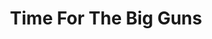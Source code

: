 ---
layout: post
title: Time For The Big Guns
tags: [big guns, camh, help,]
# cover-img: /assets/img/
# thumbnail-img: /assets/img/
comments: true
---